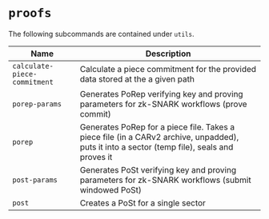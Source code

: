 # `proofs`

<!-- TODO: add parameters -->

The following subcommands are contained under `utils`.

| Name                         | Description                                                                                                                                 |
| ---------------------------- | ------------------------------------------------------------------------------------------------------------------------------------------- |
| `calculate-piece-commitment` | Calculate a piece commitment for the provided data stored at the a given path                                                               |
| `porep-params`               | Generates PoRep verifying key and proving parameters for zk-SNARK workflows (prove commit)                                                  |
| `porep`                      | Generates PoRep for a piece file. Takes a piece file (in a CARv2 archive, unpadded), puts it into a sector (temp file), seals and proves it |
| `post-params`                | Generates PoSt verifying key and proving parameters for zk-SNARK workflows (submit windowed PoSt)                                           |
| `post`                       | Creates a PoSt for a single sector                                                                                                          |
